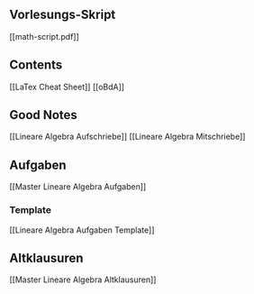 ## Vorlesungs-Skript
[[math-script.pdf]]

## Contents
[[LaTex Cheat Sheet]]
[[oBdA]]



## Good Notes
[[Lineare Algebra Aufschriebe]]
[[Lineare Algebra Mitschriebe]]

## Aufgaben
[[Master Lineare Algebra Aufgaben]]
### Template
[[Lineare Algebra Aufgaben Template]]

## Altklausuren
[[Master Lineare Algebra Altklausuren]]
